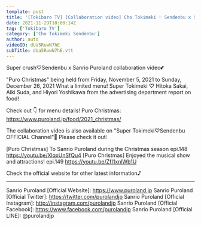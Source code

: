 ```yaml
---
template: post
title: '[Tokibaro TV] [Collaboration video] Cho Tokimeki ♡ Sendenbu x Sanrio Puroland Puro Christmas Menu Super Tokisen members tried to eat 💕 [Sanrio Puroland Official]'
date: 2021-11-29T10:00:14Z
tag: ['Tokibaro TV']
category: ['Cho Tokimeki Sendenbu']
author: auto 
videoID: dUa5RuwN7hE
subTitle: dUa5RuwN7hE.vtt
---
```

Super crush♡Sendenbu x Sanrio Puroland collaboration video💕

"Puro Christmas" being held from Friday, November 5, 2021 to Sunday, December 26, 2021
What a limited menu! Super Tokimeki ♡ Hitoka Sakai, Aiki Suda, and Hiyori Yoshikawa from the advertising department report on food!

Check out 👇 for menu details!
Puro Christmas: https://www.puroland.jp/food/2021_christmas/

The collaboration video is also available on "Super Tokimeki♡Sendenbu OFFICIAL Channel"🌟
Please check it out❕

[Puro Christmas] To Sanrio Puroland during the Christmas season epi.148 https://youtu.be/XlqxUnSfQu4
[Puro Christmas] Enjoyed the musical show and attractions! epi.149 https://youtu.be/ZfI1xnlWb1U


Check the official website for other latest information♪
********************************************
Sanrio Puroland [Official Website]: https://www.puroland.jp
Sanrio Puroland [Official Twitter]: https://twitter.com/purolandjp
Sanrio Puroland [Official Instagram]: http://instagram.com/purolandjp
Sanrio Puroland [Official Facebook]: https://www.facebook.com/purolandjp
Sanrio Puroland [Official LINE]: @purolandjp